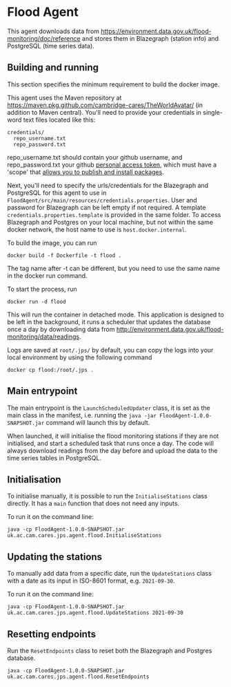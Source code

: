 # Flood Agent
This agent downloads data from https://environment.data.gov.uk/flood-monitoring/doc/reference and stores them in Blazegraph (station info) and PostgreSQL (time series data).

## Building and running
This section specifies the minimum requirement to build the docker image. 

This agent uses the Maven repository at https://maven.pkg.github.com/cambridge-cares/TheWorldAvatar/ (in addition to Maven central).
You'll need to provide your credentials in single-word text files located like this:
```
credentials/
  repo_username.txt
  repo_password.txt
```

repo_username.txt should contain your github username, and repo_password.txt your github [personal access token](https://docs.github.com/en/github/authenticating-to-github/creating-a-personal-access-token), which must have a 'scope' that [allows you to publish and install packages](https://docs.github.com/en/packages/working-with-a-github-packages-registry/working-with-the-apache-maven-registry#authenticating-to-github-packages).

Next, you'll need to specify the urls/credentials for the Blazegraph and PostgreSQL for this agent to use in `FloodAgent/src/main/resources/credentials.properties`. User and password for Blazegraph can be left empty if not required. A template `credentials.properties.template` is provided in the same folder. To access Blazegraph and Postgres on your local machine, but not within the same docker network, the host name to use is `host.docker.internal`.

To build the image, you can run 
```
docker build -f Dockerfile -t flood .
```

The tag name after -t can be different, but you need to use the same name in the docker run command.

To start the process, run 
```
docker run -d flood
```

This will run the container in detached mode. This application is designed to be left in the background, it runs a scheduler that updates the database once a day by downloading data from http://environment.data.gov.uk/flood-monitoring/data/readings.

Logs are saved at `root/.jps/` by default, you can copy the logs into your local environment by using the following command
```
docker cp flood:/root/.jps .
```

## Main entrypoint
The main entrypoint is the `LaunchScheduledUpdater` class, it is set as the main class in the manifest, i.e. running the `java -jar FloodAgent-1.0.0-SNAPSHOT.jar` command will launch this by default.

When launched, it will initialise the flood monitoring stations if they are not initialised, and start a scheduled task that runs once a day. The code will always download readings from the day before and upload the data to the time series tables in PostgreSQL.

## Initialisation
To initialise manually, it is possible to run the `InitialiseStations` class directly. It has a `main` function that does not need any inputs.

To run it on the command line:
```
java -cp FloodAgent-1.0.0-SNAPSHOT.jar uk.ac.cam.cares.jps.agent.flood.InitialiseStations
```

## Updating the stations
To manually add data from a specific date, run the `UpdateStations` class with a date as its input in ISO-8601 format, e.g. `2021-09-30`.

To run it on the command line:
```
java -cp FloodAgent-1.0.0-SNAPSHOT.jar uk.ac.cam.cares.jps.agent.flood.UpdateStations 2021-09-30
```

## Resetting endpoints
Run the `ResetEndpoints` class to reset both the Blazegraph and Postgres database.
```
java -cp FloodAgent-1.0.0-SNAPSHOT.jar uk.ac.cam.cares.jps.agent.flood.ResetEndpoints
```

